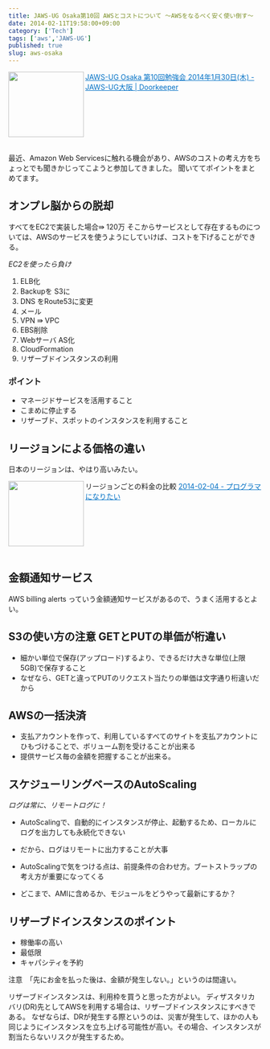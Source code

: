 ```yaml
---
title: JAWS-UG Osaka第10回 AWSとコストについて ～AWSをなるべく安く使い倒す〜
date: 2014-02-11T19:58:00+09:00
category: ['Tech']
tags: ['aws','JAWS-UG']
published: true
slug: aws-osaka
---
```


<a href="http://jawsugosaka.doorkeeper.jp/events/7484" target="_blank"><img class="alignleft" align="left" border="0" src="http://capture.heartrails.com/150x130/shadow?http://jawsugosaka.doorkeeper.jp/events/7484" alt="" width="150" height="130" /></a><a style="color:#0070C5;" href="http://jawsugosaka.doorkeeper.jp/events/7484" target="_blank">JAWS-UG Osaka 第10回勉強会 2014年1月30日(木) - JAWS-UG大阪 | Doorkeeper</a><a href="http://b.hatena.ne.jp/entry/http://jawsugosaka.doorkeeper.jp/events/7484" target="_blank"><img border="0" src="http://b.hatena.ne.jp/entry/image/http://jawsugosaka.doorkeeper.jp/events/7484" alt="" /></a><br style="clear:both;" /><br>

最近、Amazon Web Servicesに触れる機会があり、AWSのコストの考え方をちょっとでも聞きかじってこようと参加してきました。
聞いててポイントをまとめてます。


## オンプレ脳からの脱却

すべてをEC2で実装した場合⇛ 120万
そこからサービスとして存在するものについては、AWSのサービスを使うようにしていけば、コストを下げることができる。

*EC2を使ったら負け*

1. ELB化
2. Backupを S3に
3. DNS をRoute53に変更
4. メール
5. VPN ⇛ VPC
6. EBS削除
7. Webサーバ AS化
8. CloudFormation
9. リザーブドインスタンスの利用

### ポイント

- マネージドサービスを活用すること
- こまめに停止する
- リザーブド、スポットのインスタンスを利用すること


## リージョンによる価格の違い

日本のリージョンは、やはり高いみたい。

リージョンごとの料金の比較
<a href="http://d.hatena.ne.jp/dkfj/20140204" target="_blank"><img class="alignleft" align="left" border="0" src="http://capture.heartrails.com/150x130/shadow?http://d.hatena.ne.jp/dkfj/20140204" alt="" width="150" height="130" /></a><a style="color:#0070C5;" href="http://d.hatena.ne.jp/dkfj/20140204" target="_blank">2014-02-04 - プログラマになりたい</a><a href="http://b.hatena.ne.jp/entry/http://d.hatena.ne.jp/dkfj/20140204" target="_blank"><img border="0" src="http://b.hatena.ne.jp/entry/image/http://d.hatena.ne.jp/dkfj/20140204" alt="" /></a><br style="clear:both;" /><br>


## 金額通知サービス

AWS billing alerts っていう金額通知サービスがあるので、うまく活用するとよい。

## S3の使い方の注意 GETとPUTの単価が桁違い

- 細かい単位で保存(アップロード)するより、できるだけ大きな単位(上限5GB)で保存すること
- なぜなら、GETと違ってPUTのリクエスト当たりの単価は文字通り桁違いだから

## AWSの一括決済

- 支払アカウントを作って、利用しているすべてのサイトを支払アカウントにひもづけることで、ボリューム割を受けることが出来る
- 提供サービス毎の金額を把握することが出来る。


## スケジューリングベースのAutoScaling

*ログは常に、リモートログに！*

- AutoScalingで、自動的にインスタンスが停止、起動するため、ローカルにログを出力しても永続化できない
- だから、ログはリモートに出力することが大事

- AutoScalingで気をつける点は、前提条件の合わせ方。ブートストラップの考え方が重要になってくる
- どこまで、AMIに含めるか、モジュールをどうやって最新にするか？


## リザーブドインスタンスのポイント

- 稼働率の高い
- 最低限
- キャパシティを予約

注意　「先にお金を払った後は、金額が発生しない。」というのは間違い。

リザーブドインスタンスは、利用枠を買うと思った方がよい。
ディザスタリカバリ(DR)先としてAWSを利用する場合は、リザーブドインスタンスにすべきである。
なぜならば、DRが発生する際というのは、災害が発生して、ほかの人も同じようにインスタンスを立ち上げる可能性が高い。その場合、インスタンスが割当たらないリスクが発生するため。
